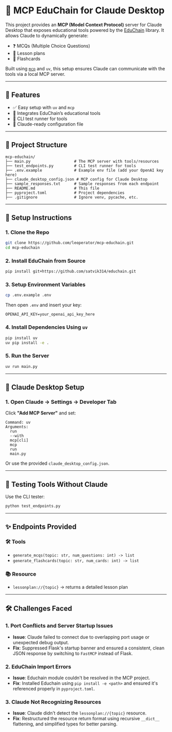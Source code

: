 # 🧠 MCP EduChain for Claude Desktop

This project provides an **MCP (Model Context Protocol)** server for Claude Desktop that exposes educational tools powered by the [EduChain](https://github.com/satvik314/educhain) library. It allows Claude to dynamically generate:

- ❓ MCQs (Multiple Choice Questions)
- 📘 Lesson plans
- 🧠 Flashcards

Built using [`mcp`](https://pypi.org/project/mcp/) and `uv`, this setup ensures Claude can communicate with the tools via a local MCP server.

---

## 🔧 Features

- ✅ Easy setup with `uv` and `mcp`
- 🧠 Integrates EduChain’s educational tools
- 🧪 CLI test runner for tools
- 🧾 Claude-ready configuration file

---

## 📁 Project Structure

```
mcp-educhain/
├── main.py                   # The MCP server with tools/resources
├── test_endpoints.py         # CLI test runner for tools
├── .env.example              # Example env file (add your OpenAI key here)
├── claude_desktop_config.json # MCP config for Claude Desktop
├── sample_responses.txt      # Sample responses from each endpoint
├── README.md                 # This file
├── pyproject.toml            # Project dependencies
├── .gitignore                # Ignore venv, pycache, etc.
```

---

## 🚀 Setup Instructions

### 1. Clone the Repo

```bash
git clone https://github.com/leoperator/mcp-educhain.git
cd mcp-educhain
```

### 2. Install EduChain from Source

```bash
pip install git+https://github.com/satvik314/educhain.git
```

### 3. Setup Environment Variables

```bash
cp .env.example .env
```

Then open `.env` and insert your key:

```
OPENAI_API_KEY=your_openai_api_key_here
```

### 4. Install Dependencies Using `uv`

```bash
pip install uv
uv pip install -e .
```

### 5. Run the Server

```bash
uv run main.py
```

---

## 🧠 Claude Desktop Setup

### 1. Open Claude → Settings → Developer Tab

Click **"Add MCP Server"** and set:

```
Command: uv
Arguments:
  run
  --with
  mcp[cli]
  mcp
  run
  main.py
```

Or use the provided `claude_desktop_config.json`.

---

## 🧪 Testing Tools Without Claude

Use the CLI tester:

```bash
python test_endpoints.py
```

---

## ✨ Endpoints Provided

### 🛠️ Tools

- `generate_mcqs(topic: str, num_questions: int) -> list`
- `generate_flashcards(topic: str, num_cards: int) -> list`

### 📚 Resource

- `lessonplan://{topic}` → returns a detailed lesson plan

---
## 🛠️ Challenges Faced

### 1. Port Conflicts and Server Startup Issues
- **Issue**: Claude failed to connect due to overlapping port usage or unexpected debug output.
- **Fix**: Suppressed Flask's startup banner and ensured a consistent, clean JSON response by switching to `FastMCP` instead of Flask.

### 2. EduChain Import Errors
- **Issue**: Educhain module couldn't be resolved in the MCP project.
- **Fix**: Installed Educhain using `pip install -e <path>` and ensured it's referenced properly in `pyproject.toml`.

### 3. Claude Not Recognizing Resources
- **Issue**: Claude didn't detect the `lessonplan://{topic}` resource.
- **Fix**: Restructured the resource return format using recursive `__dict__` flattening, and simplified types for better parsing.

